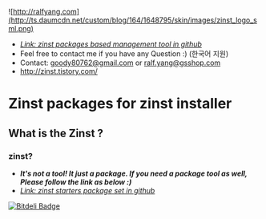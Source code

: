 ![http://ralfyang.com](http://ts.daumcdn.net/custom/blog/164/1648795/skin/images/zinst_logo_sml.png)
* [*Link: zinst packages based management tool in github*](https://github.com/goody80/Ralf_Dev)
* Feel free to contact me if you have any Question :) (한국어 지원)
* Contact: goody80762@gmail.com or ralf.yang@gsshop.com
* http://zinst.tistory.com/

# Zinst packages for zinst installer
## What is the Zinst ?
### zinst?
* <b>*It's not a tool! It just a package. If you need a package tool as well, Please follow the link as below :)*</b>
* [*Link: zinst starters package set in github*](https://github.com/goody80/Ralf_Dev)



[![Bitdeli Badge](https://d2weczhvl823v0.cloudfront.net/goody80/zinst_packages/trend.png)](https://bitdeli.com/free "Bitdeli Badge")

